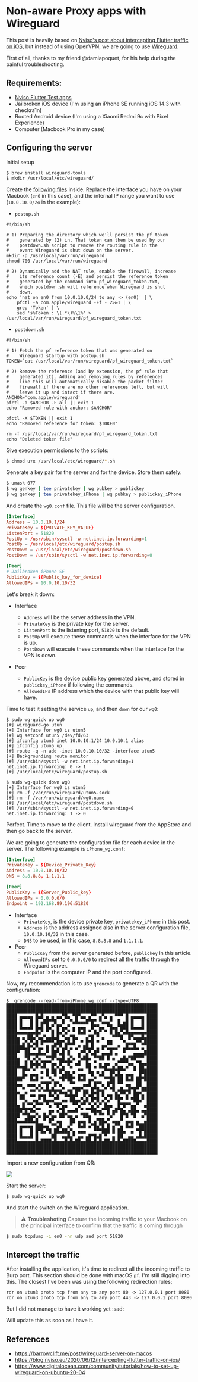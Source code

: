 # Non-aware Proxy apps with Wireguard

This post is heavily based on [Nviso's post about intercepting Flutter traffic on iOS](https://blog.nviso.eu/2020/06/12/intercepting-flutter-traffic-on-ios/), but instead of using OpenVPN, we are going to use [Wireguard](https://www.wireguard.com/).

First of all, thanks to my friend @damiapoquet, for his help during the painful troubleshooting.

## Requirements:
+ [Nviso Flutter Test apps](https://github.com/NVISOsecurity/blogposts/tree/master/flutter-testapps)
+ Jailbroken iOS device (I'm using an iPhone SE running iOS 14.3 with checkra1n)
+ Rooted Android device (I'm using a Xiaomi Redmi 9c with Pixel Experience)
+ Computer (Macbook Pro in my case)

## Configuring the server

Initial setup

``` shell
$ brew install wireguard-tools
$ mkdir /usr/local/etc/wireguard/
```

Create the [following files](https://barrowclift.me/post/wireguard-server-on-macos) inside. Replace the interface you have on your Macbook (`en0` in this case), and the internal IP range you want to use (`10.0.10.0/24` in the example):

+ `postup.sh` 

```shell
#!/bin/sh

# 1) Preparing the directory which we'll persist the pf token
#    generated by (2) in. That token can then be used by our
#    postdown.sh script to remove the routing rule in the
#    event Wireguard is shut down on the server.
mkdir -p /usr/local/var/run/wireguard
chmod 700 /usr/local/var/run/wireguard

# 2) Dynamically add the NAT rule, enable the firewall, increase
#    its reference count (-E) and persist the reference token
#    generated by the command into pf_wireguard_token.txt,
#    which postdown.sh will reference when Wireguard is shut
#    down.
echo 'nat on en0 from 10.0.10.0/24 to any -> (en0)' | \
    pfctl -a com.apple/wireguard -Ef - 2>&1 | \
    grep 'Token' | \
    sed 's%Token : \(.*\)%\1%' > /usr/local/var/run/wireguard/pf_wireguard_token.txt   
```

+ `postdown.sh`

```shell
#!/bin/sh

# 1) Fetch the pf reference token that was generated on
#    Wireguard startup with postup.sh
TOKEN=`cat /usr/local/var/run/wireguard/pf_wireguard_token.txt`

# 2) Remove the reference (and by extension, the pf rule that
#    generated it). Adding and removing rules by references
#    like this will automatically disable the packet filter
#    firewall if there are no other references left, but will
#    leave it up and intact if there are.
ANCHOR='com.apple/wireguard'
pfctl -a $ANCHOR -F all || exit 1
echo "Removed rule with anchor: $ANCHOR"

pfctl -X $TOKEN || exit 1
echo "Removed reference for token: $TOKEN"

rm -f /usr/local/var/run/wireguard/pf_wireguard_token.txt
echo "Deleted token file"
```

Give execution permissions to the scripts:

```sh
$ chmod u+x /usr/local/etc/wireguard/*.sh
```

Generate a key pair for the server and for the device. Store them safely:

```sh
$ umask 077
$ wg genkey | tee privatekey | wg pubkey > publickey
$ wg genkey | tee privatekey_iPhone | wg pubkey > publickey_iPhone
```



And create the `wg0.conf` file. This file will be the server configuration.

```toml
[Interface]
Address = 10.0.10.1/24
PrivateKey = ${PRIVATE_KEY_VALUE}
ListenPort = 51820
PostUp = /usr/sbin/sysctl -w net.inet.ip.forwarding=1
PostUp = /usr/local/etc/wireguard/postup.sh
PostDown = /usr/local/etc/wireguard/postdown.sh
PostDown = /usr/sbin/sysctl -w net.inet.ip.forwarding=0

[Peer]
# Jailbroken iPhone SE
PublicKey = ${Public_key_for_device}
AllowedIPs = 10.0.10.10/32
```

Let's break it down:

+ Interface
    + `Address` will be the server address in the VPN.
    + `PrivateKey` is the private key for the server.
    + `ListenPort` is the listening port, `51820` is the default.
    + `PostUp` will execute these commands when the interface for the VPN is up.
    + `PostDown` will execute these commands when the interface for the VPN is down.

+ Peer
    + `PublicKey` is the device public key generated above, and stored in `publickey_iPhone` if following the commands.
    + `AllowedIPs` IP address which the device with that public key will have.

Time to test it setting the service `up`, and then `down` for our `wg0`:

```shell
$ sudo wg-quick up wg0
[#] wireguard-go utun
[+] Interface for wg0 is utun5
[#] wg setconf utun5 /dev/fd/63
[#] ifconfig utun5 inet 10.0.10.1/24 10.0.10.1 alias
[#] ifconfig utun5 up
[#] route -q -n add -inet 10.0.10.10/32 -interface utun5
[+] Backgrounding route monitor
[#] /usr/sbin/sysctl -w net.inet.ip.forwarding=1
net.inet.ip.forwarding: 0 -> 1
[#] /usr/local/etc/wireguard/postup.sh

$ sudo wg-quick down wg0
[+] Interface for wg0 is utun5
[#] rm -f /var/run/wireguard/utun5.sock
[#] rm -f /var/run/wireguard/wg0.name
[#] /usr/local/etc/wireguard/postdown.sh
[#] /usr/sbin/sysctl -w net.inet.ip.forwarding=0
net.inet.ip.forwarding: 1 -> 0
```

Perfect. Time to move to the client. Install wireguard from the AppStore and then go back to the server.

We are going to generate the configuration file for each device in the server. The following example is `iPhone_wg.conf`:

```toml
[Interface]
PrivateKey = ${Device_Private_Key}
Address = 10.0.10.10/32
DNS = 8.8.8.8, 1.1.1.1

[Peer]
PublicKey = ${Server_Public_key}
AllowedIPs = 0.0.0.0/0
Endpoint = 192.168.89.196:51820
```

+ Interface
    + `PrivateKey`, is the device private key, `privatekey_iPhone` in this post.
    + `Address` is the address assigned also in the server configuration file, `10.0.10.10/32` in this case.
    + `DNS` to be used, in this case, `8.8.8.8` and `1.1.1.1`.
+ Peer
    + `PublicKey` from the server generated before, `publickey` in this article.
    + `AllowedIPs` set to `0.0.0.0/0` to redirect all the traffic through the Wireguard server.
    + `Endpoint` is the computer IP and the port configured.

Now, my recommendation is to use `qrencode` to generate a QR with the configuration:

```shell
$  qrencode --read-from=iPhone_wg.conf --type=UTF8
█████████████████████████████████████████████████████████
█████████████████████████████████████████████████████████
████ ▄▄▄▄▄ █▄█ ▄ ▄ ▄▄▀█▄ ▀█▀▄▄ ▄▀▀ ▄▀▄ ▄ ▀▀▀ █ ▄▄▄▄▄ ████
████ █   █ █ ▄██▀▀█  █  ▀▄█▄▄▄█▀█▀ ▀▄▄▄▀  █ ▄█ █   █ ████
████ █▄▄▄█ █▄█ █▄▀ █▀▄▄▀ ▄ ▄▄▄  █▀▀▄▄ ▀█▄▄▀███ █▄▄▄█ ████
████▄▄▄▄▄▄▄█▄▀ ▀ █ █▄▀▄▀ ▀ █▄█ ▀ █▄▀ ▀ █ █▄▀▄█▄▄▄▄▄▄▄████
████▄ ▄ ██▄▀▄▄▀▄▄█▄█ ▀▄▄▀█▄   ▄▀█ ▀ ▄   ▀▀▀█  █▀▄▄▄█▄████
█████ ▄▀▄▀▄█ █▀▀▀▀▄██▀▄█▄█  ▀ █▀█ ▀   ██    ▀▄▄▄▄▀▀▄█████
███████▄█▀▄▀▄▄ █ █▀▄▀▄█ ▄ ▄▀ ██▄█ ▄ █▀▄▄▄▄▀ ▄█▄▄█▄ ▄ ████
████▀  ██▄▄▄█▄▄▀ ██▀▄█ █   ▄▀▀▄▀▄█▀ ▄▄▄█ ▄  ▀   ▄▄▄▄█████
████▄  ▀█ ▄▀▄  ▀▀█▀▄▄█ ▄▀▄ ▀▄██▄ ▀▀██ █ ▄  ▄█▄▀██▀▀▀ ████
█████  █ █▄█▄▀█▀▀▄▄ █▀▀█▀ ▄█  █▄ ▀ ▄ ▄▄  ▄▀▀▀▀▄▄ ▀█▄▄████
████▀▀██▄▀▄▀ ▀▀▄ █▄▀▄█  ▀  ▄▄ ▀█ ▀ ▀▀█▄▄█▄██▄▀  █ ██▄████
████  █▄ ▄▄▄ ▀ █ ▀█ ▀▄██▄▀ ▄▄▄ ▀█ ▀▄█  █▀▄█▄ ▄▄▄  █▀█████
██████▀  █▄█ ▀  ▀▄  ▀█▀██▀ █▄█ ▄▄▀   ▀▀██ ██ █▄█ ██▀█████
████▄▄  ▄▄▄ ▄▀▀█▀ █▀▄   ▀▀   ▄▄█ █▀▀▄ █▀█ ▀▀ ▄▄  ██  ████
████  ▀  ▄▄▀▄▀▄█▄█▄▄▄▀ ▄▄▀██▀▄▄ █▀█▄▄▀ ▀█ ▄█▄▄█▀█▀ ██████
████▀▄▄▀ ▄▄ ▄▄▄ █▄▀▄▀▀█▄█▄█  █▀▄█▀█ █ ▄▄ █▄▀▀▄▀ ██▀▄ ████
████ ▀▀▄  ▄▄▀ █▄▄▄▀▀ ▄▄ ██▄▄▀▄█ █▀█ ▄▀▄▀ ▀█▀ ▀ ▀██▄▀ ████
████▄ █ ▀▀▄▀▀▀ ▀▄ ▀█▀▄▄  ▀▀▄▀▀ ▀▄▀▄▀ █▄▄  █▀█▀▀▄▄▀  ▄████
██████▀█▀█▄▀▀   ▄▄ ▄▀█ ▄▄▄█ ▀ ▀▀██▄▄▀▀█ ▄█▀█▄ ▄██▄ ▄▄████
█████ ▀▀█▄▄▀▄ █▄▀▄▄ ██▀▄▄ ▄ ▀██▄ ▀ ▀▀ ▀▄▀  █▀█ ▀█  ▄▀████
████▄▄▄███▄█  ▀ █▀ ▄▄   ██ ▄▄▄ █ ▄▀██▄▀ ▄▄▄▀ ▄▄▄ ▄  ▄████
████ ▄▄▄▄▄ ███▄▄ ▀▀▄█  ▄▀  █▄█ ▄▀█▄▀█ █ ▄▀▀▄ █▄█ ▀███████
████ █   █ █▀█▄▀█ ██▄██▄▀▄ ▄▄▄   ▀▀▀███ █ ██▄  ▄ ▀█▀█████
████ █▄▄▄█ █     ██  ▄▄█▄▀ ▄▄ ▄█▀█▄█ ▀  ▄ ██  ▄▄ ▄█▄█████
████▄▄▄▄▄▄▄█▄████▄█▄▄▄█▄█▄██▄▄██▄█▄█▄██▄█▄█▄█████▄▄▄▄████
█████████████████████████████████████████████████████████
█████████████████████████████████████████████████████████
```

Import a new configuration from QR:

![](../images/wireguard_001.png)

Start the server:

```shell
$ sudo wg-quick up wg0
```

And start the switch on the Wireguard application.

> :warning: **Troubleshoting**
Capture the incoming traffic to your Macbook on the principal interface to confirm that the traffic is coming through

```sh
$ sudo tcpdump -i en0 -nn udp and port 51820
```

## Intercept the traffic

After installing the application, it's time to redirect all the incoming traffic to Burp port. This section should be done with macOS `pf`. I'm still digging into this. The closest I've been was using the following redirection rules:

```pf
rdr on utun3 proto tcp from any to any port 80 -> 127.0.0.1 port 8080
rdr on utun3 proto tcp from any to any port 443 -> 127.0.0.1 port 8080
```

But I did not manage to have it working yet :sad:

Will update this as soon as I have it.

## References
+ https://barrowclift.me/post/wireguard-server-on-macos
+ https://blog.nviso.eu/2020/06/12/intercepting-flutter-traffic-on-ios/
+ https://www.digitalocean.com/community/tutorials/how-to-set-up-wireguard-on-ubuntu-20-04

